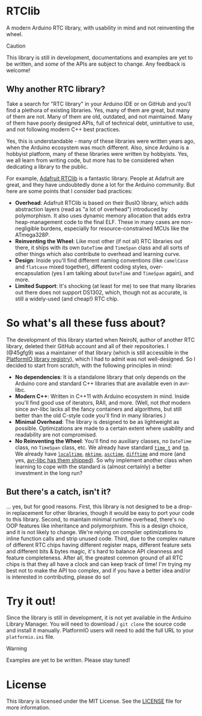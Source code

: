# RTClib

A modern Arduino RTC library, with usability in mind and not reinventing the wheel.

> [!CAUTION]
>
> This library is still in development, documentations and examples are yet to be written, and *some* of the APIs are subject to change. Any feedback is welcome!

## Why another RTC library?

Take a search for "RTC library" in your Arduino IDE or on GitHub and you'll find a plethora of existing libraries. Yes, many of them are great, but many of them are not. Many of them are old, outdated, and not maintained. Many of them have poorly designed APIs, full of technical debt, unintuitive to use, and not following modern C++ best practices.

Yes, this is understandable - many of these libraries were written years ago, when the Arduino ecosystem was much different. Also, since Arduino is a hobbyist platform, many of these libraries were written by hobbyists. Yes, we all learn from writing code, but more has to be considered when dedicating a library to the public.

For example, [Adafruit RTClib](https://github.com/adafruit/RTClib) is a fantastic library. People at Adafruit are great, and they have undoubtedly done a lot for the Arduino community. But here are some points that I consider bad practices:

- **Overhead**: Adafruit RTClib is based on their BusIO library, which adds abstraction layers (read as "a lot of overhead") introduced by polymorphism. It also uses dynamic memory allocation that adds extra heap-management code to the final ELF. These in many cases are non-negligible burdens, especially for resource-constrained MCUs like the ATmega328P.
- **Reinventing the Wheel**: Like most other (if not all) RTC libraries out there, it ships with its own `DateTime` and `TimeSpan` class and all sorts of other things which also contribute to overhead and learning curve.
- **Design**: Inside you'll find different naming conventions (like `camelCase` and `flatcase` mixed together), different coding styles, over-encapsulation (yes I am talking about `DateTime` and `TimeSpan` again), and more.
- **Limited Support**: It's shocking (at least for me) to see that many libraries out there does not support DS1302, which, though not as accurate, is still a widely-used (and cheap!) RTC chip.

# So what's all these fuss about?

The development of this library started when NeiroN, author of another RTC library, deleted their GitHub account and all of their repositories. I (@45gfg9) was a maintainer of that library (which is still accessible in the [PlatformIO library registry](https://registry.platformio.org/libraries/neironx/RTCLib)), which I had to admit was not well-designed. So I decided to start from scratch, with the following principles in mind:

- **No dependencies**: It is a standalone library that only depends on the Arduino core and standard C++ libraries that are available even in avr-libc.
- **Modern C++**: Written in C++11 with Arduino ecosystem in mind. Inside you'll find good use of iterators, RAII, and more. (Well, not *that* modern since avr-libc lacks all the fancy containers and algorithms, but still better than the old C-style code you'll find in many libraries.)
- **Minimal Overhead**: The library is designed to be as lightweight as possible. Optimizations are made to a certain extent where usability and readability are not compromised.
- **No Reinventing the Wheel**: You'll find no auxiliary classes, no `DateTime` class, no `TimeSpan` class, etc. We already have standard [`time_t`](https://en.cppreference.com/w/cpp/chrono/c/time_t) and [`tm`](https://en.cppreference.com/w/cpp/chrono/c/tm). We already have [`localtime`](https://en.cppreference.com/w/cpp/chrono/c/localtime), [`mktime`](https://en.cppreference.com/w/cpp/chrono/c/mktime), [`asctime`](https://en.cppreference.com/w/cpp/chrono/c/asctime), [`difftime`](https://en.cppreference.com/w/cpp/chrono/c/difftime) and more (and yes, [avr-libc has them shipped](https://avr-libc.nongnu.org/user-manual/group__avr__time.html)). So why implement another class when learning to cope with the standard is (almost certainly) a better investment in the long run?

## But there's a catch, isn't it?

... yes, but for good reasons. First, this library is not designed to be a drop-in replacement for other libraries, though it would be easy to port your code to this library. Second, to maintain minimal runtime overhead, there's no OOP features like inheritance and polymorphism. This is a design choice, and it is not likely to change. We're relying on compiler optimizations to inline function calls and strip unused code. Third, due to the complex nature of different RTC chips having different register maps, different feature sets and different bits & bytes magic, it's hard to balance API cleanness and feature completeness. After all, the greatest common ground of all RTC chips is that they all have a clock and can keep track of time! I'm trying my best not to make the API too complex, and if you have a better idea and/or is interested in contributing, please do so!

# Try it out!

Since the library is still in development, it is not yet available in the Arduino Library Manager. You will need to download / `git clone` the source code and install it manually. PlatformIO users will need to add the full URL to your `platformio.ini` file.

> [!WARNING]
>
> Examples are yet to be written. Please stay tuned!

# License

This library is licensed under the MIT License. See the [LICENSE](LICENSE) file for more information.
